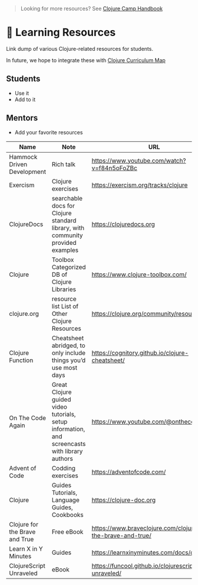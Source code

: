 > Looking for more resources? See [Clojure Camp Handbook](/README.md)

# 🔗 Learning Resources

Link dump of various Clojure-related resources for students.

In future, we hope to integrate these with [Clojure Curriculum Map](/initiatives/topic-map.md)

## Students

- Use it
- Add to it

## Mentors

- Add your favorite resources

| Name                           | Note                                                                                          | URL                                                          |
| ------------------------------ | --------------------------------------------------------------------------------------------- | ------------------------------------------------------------ |
| Hammock Driven Development     | Rich talk                                                                                     | https://www.youtube.com/watch?v=f84n5oFoZBc                  |
| Exercism                       | Clojure exercises                                                                             | https://exercism.org/tracks/clojure                          |
| ClojureDocs                    | searchable docs for Clojure standard library, with community provided examples                | https://clojuredocs.org                                      |
| Clojure                        | Toolbox Categorized DB of Clojure Libraries                                                   | https://www.clojure-toolbox.com/                             |
| clojure.org                    | resource list List of Other Clojure Resources                                                 | https://clojure.org/community/resources                      |
| Clojure Function               | Cheatsheet abridged, to only include things you’d use most days                               | https://cognitory.github.io/clojure-cheatsheet/              |
| On The Code Again              | Great Clojure guided video tutorials, setup information, and screencasts with library authors | https://www.youtube.com/@onthecodeagain                      |
| Advent of Code                 | Codding exercises                                                                             | https://adventofcode.com/                                    |
| Clojure                        | Guides Tutorials, Language Guides, Cookbooks                                                  | https://clojure-doc.org                                      |
| Clojure for the Brave and True | Free eBook                                                                                    | https://www.braveclojure.com/clojure-for-the-brave-and-true/ |
| Learn X in Y Minutes           | Guides                                                                                        | https://learnxinyminutes.com/docs/clojure/                   |
| ClojureScript Unraveled        | eBook                                                                                         | https://funcool.github.io/clojurescript-unraveled/           |



